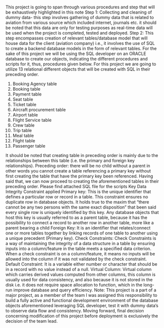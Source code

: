 
This project is going to span through various procedures and step that will be exhaustively highlighted in this note
Step 1: Collecting and cleaning of dummy data- this step involves gathering of dummy data that is related to aviation from various 
source which included internet, journals etc. it should be noted that this data are only for testing purposes as real-time data will be 
used when the project is completed, tested and deployed.
Step 2: This step encompasses creation of relevant tables/database model that will house data for the client (aviation company) i.e., 
it involves the use of SQL to create a backend database models in the form of relevant tables. 
For the sake of this project we will be using the SQL developer on an ORACLE database to create our objects, indicating the different procedures and scripts for it, 
thus, procedures given below.
	For this project we are going to utilize 13 relational different objects that will be created with SQL in their preceding order.
1.	Booking Agency table
2.	Booking table
3.	Payment table
4.	Seat table
5.	Ticket table
6.	Aircraft procurement table
7.	Airport table
8.	Flight Service table
9.	Crew table
10.	Trip table
11.	Meal table
12.	Flight table
13.	Passenger table

It should be noted that creating table in preceding order is mainly due to the relationships between this table (i.e. the primary and foreign key relationships). 
Preceding order: there will be no child without a parent in other words you cannot create a table referencing a primary key without first creating the table
that have the primary key been referenced.
	 Having said that, we can now proceed to creating the aforementioned tables in their preceding order. Please find attached SQL file for the scripts
Key Data Integrity Constraint applied
Primary key: 
This is the unique identifier that defines a particular row or record in a table. This constraint ensures no duplicate row in database objects. It holds true to
the maxim that “there cannot be any two persons with the same exact disposition” that been said every single row is uniquely identified by this key. 
Any database objects that host this key is usually referred to as a parent table, because it has the possibility to connect a record to another row in another table, 
more like a parent bearing a child
Foreign Key: 
It is an identifier that relates/connect one or more tables together by linking records of one table to another using a unique precedent (Primary key).
Check Constraints:
Check Constraints is a way of maintaining the integrity of a data structure in a table by ensuring inputs into a column/feature in the table meets a specified data criterion.
When a check constraint is on a column/feature, it means no inputs will be allowed into the column if it was not validated by the check constraint.
Default Constraint: 
It is a variable either number or character that should be in a record with no value instead of a null.
Virtual Column: 
Virtual column which carries derived values computed from other columns, this column is usually used for data consistency, and also because it is not stored in the disk i.e. 
it does not require space allocation to function, which in the long-run improve database and query efficiency.
Note: 
This project is a part of a major project, as a member of the team I was assigned this responsibility to build a fully active and functional development environment of the 
database objects aforementioned leveraging SQL developer, test it with dummy data’s to observe data flow and consistency. 
Moving forward, final decision concerning modification of this project before deployment is exclusively the decision of the team lead.
